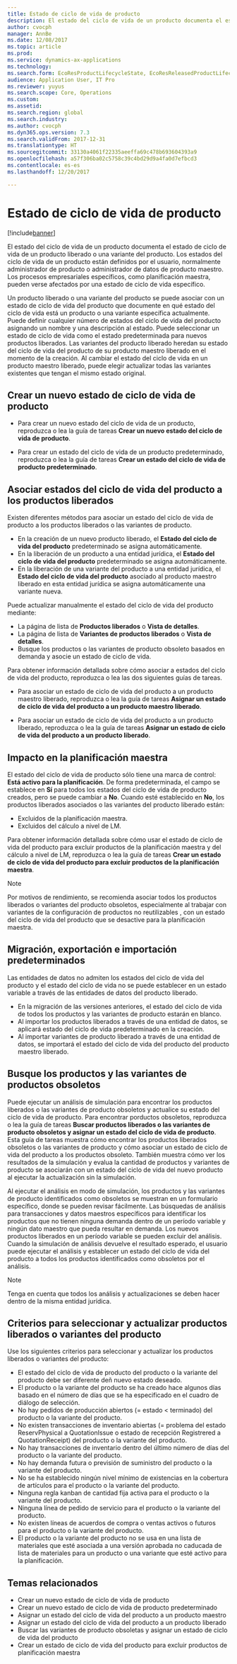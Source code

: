 ```yaml
---
title: Estado de ciclo de vida de producto
description: El estado del ciclo de vida de un producto documenta el estado de ciclo de vida de un producto liberado o una variante del producto.
author: cvocph
manager: AnnBe
ms.date: 12/08/2017
ms.topic: article
ms.prod: 
ms.service: dynamics-ax-applications
ms.technology: 
ms.search.form: EcoResProductLifecycleState, EcoResReleasedProductLifecycleStateChanges
audience: Application User, IT Pro
ms.reviewer: yuyus
ms.search.scope: Core, Operations
ms.custom: 
ms.assetid: 
ms.search.region: global
ms.search.industry: 
ms.author: cvocph
ms.dyn365.ops.version: 7.3
ms.search.validFrom: 2017-12-31
ms.translationtype: HT
ms.sourcegitcommit: 33130a4061f22335aeeffa69c478b693604393a9
ms.openlocfilehash: a57f306ba02c5758c39c4bd29d9a4fa0d7efbcd3
ms.contentlocale: es-es
ms.lasthandoff: 12/20/2017

---
```


# <a name="product-lifecycle-state"></a>Estado de ciclo de vida de producto 

[!include[banner](../includes/banner.md)]


El estado del ciclo de vida de un producto documenta el estado de ciclo de vida de un producto liberado o una variante del producto. Los estados del ciclo de vida de un producto están definidos por el usuario, normalmente administrador de producto o administrador de datos de producto maestro. Los procesos empresariales específicos, como planificación maestra, pueden verse afectados por una estado de ciclo de vida específico.   
 
Un producto liberado o una variante del producto se puede asociar con un estado de ciclo de vida del producto que documente en qué estado del ciclo de vida está un producto o una variante específica actualmente. Puede definir cualquier número de estados del ciclo de vida del producto asignando un nombre y una descripción al estado. Puede seleccionar un estado de ciclo de vida como el estado predeterminada para nuevos productos liberados. Las variantes del producto liberado heredan su estado del ciclo de vida del producto de su producto maestro liberado en el momento de la creación. Al cambiar el estado del ciclo de vida en un producto maestro liberado, puede elegir actualizar todas las variantes existentes que tengan el mismo estado original.  

## <a name="create-a-new-product-lifecycle-state"></a>Crear un nuevo estado de ciclo de vida de producto 
 
- Para crear un nuevo estado del ciclo de vida de un producto, reproduzca o lea la guía de tareas **Crear un nuevo estado del ciclo de vida de producto**. 

-  Para crear un estado del ciclo de vida de un producto predeterminado, reproduzca o lea la guía de tareas **Crear un estado del ciclo de vida de producto predeterminado**.   

## <a name="associate-product-lifecycle-states-to-released-products"></a>Asociar estados del ciclo de vida del producto a los productos liberados  

Existen diferentes métodos para asociar un estado del ciclo de vida de producto a los productos liberados o las variantes de producto.

-  En la creación de un nuevo producto liberado, el **Estado del ciclo de vida del producto** predeterminado se asigna automáticamente. 
-  En la liberación de un producto a una entidad jurídica, el **Estado del ciclo de vida del producto** predeterminado se asigna automáticamente. 
-  En la liberación de una variante del producto a una entidad jurídica, el **Estado del ciclo de vida del producto** asociado al producto maestro liberado en esta entidad jurídica se asigna automáticamente una variante nueva. 

Puede actualizar manualmente el estado del ciclo de vida del producto mediante: 

-    La página de lista de **Productos liberados** o **Vista de detalles**. 
-  La página de lista de **Variantes de productos liberados** o **Vista de detalles**. 
-  Busque los productos o las variantes de producto obsoleto basados en demanda y asocie un estado de ciclo de vida.  

Para obtener información detallada sobre cómo asociar a estados del ciclo de vida del producto, reproduzca o lea las dos siguientes guías de tareas.

-  Para asociar un estado de ciclo de vida del producto a un producto maestro liberado, reproduzca o lea la guía de tareas **Asignar un estado de ciclo de vida del producto a un producto maestro liberado**. 

-  Para asociar un estado de ciclo de vida del producto a un producto liberado, reproduzca o lea la guía de tareas **Asignar un estado de ciclo de vida del producto a un producto liberado**. 

## <a name="impact-on-master-planning"></a>Impacto en la planificación maestra 

El estado del ciclo de vida de producto sólo tiene una marca de control: **Está activo para la planificación**. De forma predeterminada, el campo se establece en **Sí** para todos los estados del ciclo de vida de producto creados, pero se puede cambiar a **No**. Cuando esté establecido en **No**, los productos liberados asociados o las variantes del producto liberado están: 

-  Excluidos de la planificación maestra. 
-  Excluidos del cálculo a nivel de LM. 

Para obtener información detallada sobre cómo usar el estado de ciclo de vida del producto para excluir productos de la planificación maestra y del cálculo a nivel de LM, reproduzca o lea la guía de tareas **Crear un estado de ciclo de vida del producto para excluir productos de la planificación maestra**.

> [!NOTE]
> Por motivos de rendimiento, se recomienda asociar todos los productos liberados o variantes del producto obsoletos, especialmente al trabajar con variantes de la configuración de productos no reutilizables , con un estado del ciclo de vida del producto que se desactive para la planificación maestra.  
 
## <a name="default-migration-import-and-export"></a>Migración, exportación e importación predeterminados 

Las entidades de datos no admiten los estados del ciclo de vida del producto y el estado del ciclo de vida no se puede establecer en un estado variable a través de las entidades de datos del producto liberado.

-  En la migración de las versiones anteriores, el estado del ciclo de vida de todos los productos y las variantes de producto estarán en blanco.  
-  Al importar los productos liberados a través de una entidad de datos, se aplicará estado del ciclo de vida predeterminado en la creación.  
-  Al importar variantes de producto liberado a través de una entidad de datos, se importará el estado del ciclo de vida del producto del producto maestro liberado.   
 
## <a name="find-obsolete-products-and-products-variants"></a>Busque los productos y las variantes de productos obsoletos 
 
Puede ejecutar un análisis de simulación para encontrar los productos liberados o las variantes de producto obsoletos y actualice su estado del ciclo de vida de producto. Para encontrar porductos obsoletos, reproduzca o lea la guía de tareas **Buscar productos liberados o las variantes de producto obsoletos y asignar un estado del ciclo de vida de producto**. Esta guía de tareas muestra cómo encontrar los productos liberados obsoletos o las variantes de producto y cómo asociar un estado de ciclo de vida del producto a los productos obsoleto. También muestra cómo ver los resultados de la simulación y evalua la cantidad de productos y variantes de producto se asociarán con un estado del ciclo de vida del nuevo producto al ejecutar la actualización sin la simulación.  
 
Al ejecutar el análisis en modo de simulación, los productos y las variantes de producto identificados como obsoletos se muestran en un formulario específico, donde se pueden revisar fácilmente. Las búsquedas de análisis para transacciones y datos maestros específicos para identificar los productos que no tienen ninguna demanda dentro de un período variable y ningún dato maestro que pueda resultar en demanda. Los nuevos productos liberados en un período variable se pueden excluir del análisis. Cuando la simulación de análisis devuelve el resultado esperado, el usuario puede ejecutar el análisis y establecer un estado del ciclo de vida del producto a todos los productos identificados como obsoletos por el análisis.  
 
> [!NOTE]
> Tenga en cuenta que todos los análisis y actualizaciones se deben hacer dentro de la misma entidad jurídica.  
 
## <a name="criteria-to-select-and-update-released-products-or-product-variants"></a>Criterios para seleccionar y actualizar productos liberados o variantes del producto 
 
Use los siguientes criterios para seleccionar y actualizar los productos liberados o variantes del producto: 

-    El estado del ciclo de vida de producto del producto o la variante del producto debe ser diferente deñ nuevo estado deseado. 
-  El producto o la variante del producto se ha creado hace algunos días basado en el número de días que se ha especificado en el cuadro de diálogo de selección. 
-  No hay pedidos de producción abiertos (= estado < terminado) del producto o la variante del producto. 
-  No existen transacciones de inventario abiertas (= problema del estado ReservPhysical a QuotationIssue o estado de recepción Registrered a QuotationReceipt) del producto o la variante del producto. 
-  No hay transacciones de inventario dentro del último número de días del producto o la variante del producto. 
-  No hay demanda futura o previsión de suministro del producto o la variante del producto.  
-  No se ha establecido ningún nivel mínimo de existencias en la cobertura de artículos para el producto o la variante del producto. 
-  Ninguna regla kanban de cantidad fija activa para el producto o la variante del producto.  
-  Ninguna línea de pedido de servicio para el producto o la variante del producto. 
-  No existen líneas de acuerdos de compra o ventas activos o futuros para el producto o la variante del producto. 
-  El producto o la variante del producto no se usa en una lista de materiales que esté asociada a una versión aprobada no caducada de lista de materiales para un producto o una variante que esté activo para la planificación.

## <a name="related-topics"></a>Temas relacionados

-  Crear un nuevo estado de ciclo de vida de producto
-  Crear un nuevo estado de ciclo de vida de producto predeterminado
-  Asignar un estado del ciclo de vida del producto a un producto maestro
-  Asignar un estado del ciclo de vida del producto a un producto liberado
-  Buscar las variantes de producto obsoletas y asignar un estado de ciclo de vida del producto
-  Crear un estado de ciclo de vida del producto para excluir productos de planificación maestra

